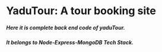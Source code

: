 # YaduTour: A tour booking site
##### Here it is complete back end code of yaduTour.
##### It belongs to Node-Express-MongoDB Tech Stack. 

